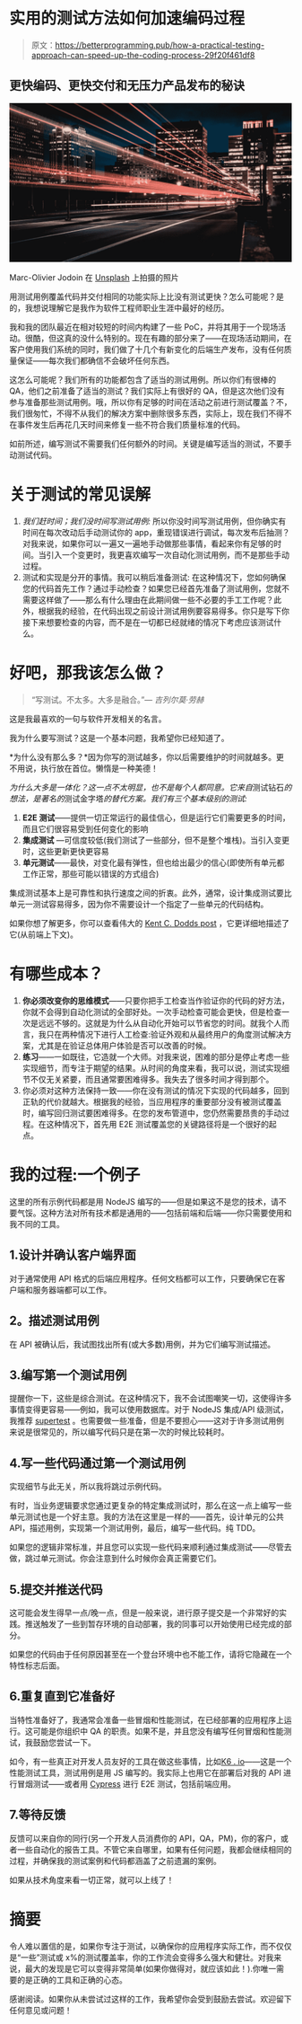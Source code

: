 # 实用的测试方法如何加速编码过程

> 原文：<https://betterprogramming.pub/how-a-practical-testing-approach-can-speed-up-the-coding-process-29f20f461df8>

## 更快编码、更快交付和无压力产品发布的秘诀

![](img/3f696494afd19791646888b0368e5e7f.png)

Marc-Olivier Jodoin 在 [Unsplash](https://unsplash.com/?utm_source=unsplash&utm_medium=referral&utm_content=creditCopyText) 上拍摄的照片

用测试用例覆盖代码并交付相同的功能实际上比没有测试更快？怎么可能呢？是的，我想说理解它是我作为软件工程师职业生涯中最好的经历。

我和我的团队最近在相对较短的时间内构建了一些 PoC，并将其用于一个现场活动。很酷，但这真的没什么特别的。现在有趣的部分来了——在现场活动期间，在客户使用我们系统的同时，我们做了十几个有新变化的后端生产发布，没有任何质量保证——每次我们都确信不会破坏任何东西。

这怎么可能呢？我们所有的功能都包含了适当的测试用例。所以你们有很棒的 QA，他们之前准备了适当的测试？我们实际上有很好的 QA，但是这次他们没有参与准备那些测试用例。哦，所以你有足够的时间在活动之前进行测试覆盖？不，我们很匆忙，不得不从我们的解决方案中删除很多东西，实际上，现在我们不得不在事件发生后再花几天时间来修复一些不符合我们质量标准的代码。

如前所述，编写测试不需要我们任何额外的时间。关键是编写适当的测试，不要手动测试代码。

# 关于测试的常见误解

1.  *我们赶时间；我们没时间写测试用例:*
    所以你没时间写测试用例，但你确实有时间在每次改动后手动测试你的 app，重现错误进行调试，每次发布后抽测？对我来说，如果你可以一遍又一遍地手动做那些事情，看起来你有足够的时间。当引入一个变更时，我更喜欢编写一次自动化测试用例，而不是那些手动过程。
2.  测试和实现是分开的事情。我可以稍后准备测试:
    在这种情况下，您如何确保您的代码首先工作？通过手动检查？如果您已经首先准备了测试用例，您就不需要这样做了——那么有什么理由在此期间做一些不必要的手工工作呢？此外，根据我的经验，在代码出现之前设计测试用例要容易得多。你只是写下你接下来想要检查的内容，而不是在一切都已经就绪的情况下考虑应该测试什么。

# 好吧，那我该怎么做？

> “写测试。不太多。大多是融合。”— *吉列尔莫·劳赫*

这是我最喜欢的一句与软件开发相关的名言。

我为什么要写测试？这是一个基本问题，我希望你已经知道了。

*为什么没有那么多？*因为你写的测试越多，你以后需要维护的时间就越多。更不用说，执行放在首位。懒惰是一种美德！

*为什么大多是一体化？这一点不太明显，也不是每个人都同意。它来自*测试钻石*的想法，是著名的*测试金字塔*的替代方案。我们有三个基本级别的测试:*

1.  **E2E 测试**——提供一切正常运行的最佳信心，但是运行它们需要更多的时间，而且它们很容易受到任何变化的影响
2.  **集成测试** —可信度较低(我们测试了一些部分，但不是整个堆栈)。当引入变更时，这些更新更快更容易
3.  **单元测试**——最快，对变化最有弹性，但也给出最少的信心(即使所有单元都工作正常，那些可能以错误的方式组合)

集成测试基本上是可靠性和执行速度之间的折衷。此外，通常，设计集成测试要比单元一测试容易得多，因为你不需要设计一个指定了一些单元的代码结构。

如果你想了解更多，你可以查看伟大的 [Kent C. Dodds post](https://kentcdodds.com/blog/write-tests) ，它更详细地描述了它(从前端上下文)。

# 有哪些成本？

1.  **你必须改变你的思维模式**——只要你把手工检查当作验证你的代码的好方法，你就不会得到自动化测试的全部好处。一次手动检查可能会更快，但是检查一次是远远不够的。这就是为什么从自动化开始可以节省您的时间。就我个人而言，我只在两种情况下进行人工检查:验证外观和从最终用户的角度测试解决方案，尤其是在验证总体用户体验是否可以改善的时候。
2.  **练习**——一如既往，它造就一个大师。对我来说，困难的部分是停止考虑一些实现细节，而专注于期望的结果。从时间的角度来看，我可以说，测试实现细节不仅无关紧要，而且通常要困难得多。我失去了很多时间才得到那个。
3.  你必须对这种方法保持一致——你在没有测试的情况下实现的代码越多，回到正轨的代价就越大。根据我的经验，当应用程序的重要部分没有被测试覆盖时，编写回归测试要困难得多。在您的发布管道中，您仍然需要昂贵的手动过程。在这种情况下，首先用 E2E 测试覆盖您的关键路径将是一个很好的起点。

# 我的过程:一个例子

这里的所有示例代码都是用 NodeJS 编写的——但是如果这不是您的技术，请不要气馁。这种方法对所有技术都是通用的——包括前端和后端——你只需要使用和我不同的工具。

## 1.设计并确认客户端界面

对于通常使用 API 格式的后端应用程序。任何文档都可以工作，只要确保它在客户端和服务器端都可以工作。

## **2。描述测试用例**

在 API 被确认后，我试图找出所有(或大多数)用例，并为它们编写测试描述。

## 3.编写第一个测试用例

提醒你一下，这些是综合测试。在这种情况下，我不会试图嘲笑一切，这使得许多事情变得更容易——例如，我可以使用数据库。对于 NodeJS 集成/API 级测试，我推荐 [supertest](https://www.npmjs.com/package/supertest) 。也需要做一些准备，但是不要担心——这对于许多测试用例来说是很常见的，所以编写代码只是在第一次的时候比较耗时。

## 4.写一些代码通过第一个测试用例

实现细节与此无关，所以我将跳过示例代码。

有时，当业务逻辑要求您通过更复杂的特定集成测试时，那么在这一点上编写一些单元测试也是一个好主意。我的方法在这里是一样的——首先，设计单元的公共 API，描述用例，实现第一个测试用例，最后，编写一些代码。纯 TDD。

如果您的逻辑非常标准，并且您可以实现一些代码来顺利通过集成测试——尽管去做，跳过单元测试。你会注意到什么时候你会真正需要它们。

## 5.提交并推送代码

这可能会发生得早一点/晚一点，但是一般来说，进行原子提交是一个非常好的实践。推送触发了一些到暂存环境的自动部署，我的同事可以开始使用已经完成的部分。

如果您的代码由于任何原因甚至在一个登台环境中也不能工作，请将它隐藏在一个特性标志后面。

## 6.重复直到它准备好

当特性准备好了，我通常会准备一些冒烟和性能测试，在已经部署的应用程序上运行。这可能是你组织中 QA 的职责。如果不是，并且您没有编写任何冒烟和性能测试，我鼓励您尝试一下。

如今，有一些真正对开发人员友好的工具在做这些事情，比如[K6 . io](https://k6.io/)——这是一个性能测试工具，测试用例是用 JS 编写的。我实际上也用它在部署后对我的 API 进行冒烟测试——或者用 [Cypress](https://www.cypress.io/) 进行 E2E 测试，包括前端应用。

## 7.等待反馈

反馈可以来自你的同行(另一个开发人员消费你的 API，QA，PM)，你的客户，或者一些自动化的报告工具。不管它来自哪里，如果有任何问题，我都会继续相同的过程，并确保我的测试案例和代码都涵盖了之前遗漏的案例。

如果从技术角度来看一切正常，就可以上线了！

# 摘要

令人难以置信的是，如果你专注于测试，以确保你的应用程序实际工作，而不仅仅是“一些”测试或 x%的测试覆盖率，你的工作流会变得多么强大和健壮。对我来说，最大的发现是它可以变得非常简单(如果你做得对，就应该如此！).你唯一需要的是正确的工具和正确的心态。

感谢阅读。如果你从未尝试过这样的工作，我希望你会受到鼓励去尝试。欢迎留下任何意见或问题！